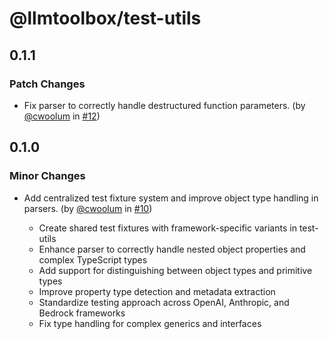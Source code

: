 # @llmtoolbox/test-utils

## 0.1.1

### Patch Changes

- Fix parser to correctly handle destructured function parameters. (by [@cwoolum](https://github.com/cwoolum) in [#12](https://github.com/cwoolum/LLMToolbox/pull/12))

## 0.1.0

### Minor Changes

- Add centralized test fixture system and improve object type handling in parsers. (by [@cwoolum](https://github.com/cwoolum) in [#10](https://github.com/cwoolum/LLMToolbox/pull/10))

  - Create shared test fixtures with framework-specific variants in test-utils
  - Enhance parser to correctly handle nested object properties and complex TypeScript types
  - Add support for distinguishing between object types and primitive types
  - Improve property type detection and metadata extraction
  - Standardize testing approach across OpenAI, Anthropic, and Bedrock frameworks
  - Fix type handling for complex generics and interfaces
